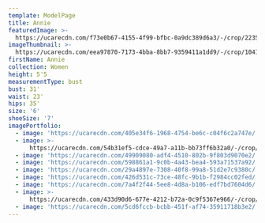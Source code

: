 ```yaml
---
template: ModelPage
title: Annie
featuredImage: >-
  https://ucarecdn.com/f73e0b67-4155-4f99-bfbc-0a9dc389d6a3/-/crop/2235x1471/0,236/-/preview/
imageThumbnail: >-
  https://ucarecdn.com/eea97870-7173-4bba-8bb7-9359411a1dd9/-/crop/1041x1503/243,65/-/preview/
firstName: Annie
collection: Women
height: 5'5
measurementType: bust
bust: 31'
waist: 23'
hips: 35'
size: '6'
shoeSize: '7'
imagePortfolio:
  - image: 'https://ucarecdn.com/405e34f6-1968-4754-be6c-c04f6c2a747e/'
  - image: >-
      https://ucarecdn.com/54b31ef5-cdce-49a7-a11b-bb73ff6b32a0/-/crop/1632x2226/0,223/-/preview/
  - image: 'https://ucarecdn.com/49909080-adf4-4510-802b-9f803d9070e2/'
  - image: 'https://ucarecdn.com/598861a1-9c0b-4a43-bea4-593a71537a92/'
  - image: 'https://ucarecdn.com/29a4897e-7308-40f8-99a8-51d2e7c9380c/'
  - image: 'https://ucarecdn.com/426d531c-73ce-48fc-9b1b-f2984cc02fed/'
  - image: 'https://ucarecdn.com/7a4f2f44-5ee8-4d8a-b106-edf7bd7604d6/'
  - image: >-
      https://ucarecdn.com/433d90d6-677e-4212-b72a-0c9f5367e966/-/crop/1632x2046/0,403/-/preview/
  - image: 'https://ucarecdn.com/5cd6fccb-bcbb-451f-af74-35911718b3e2/'
---
```


